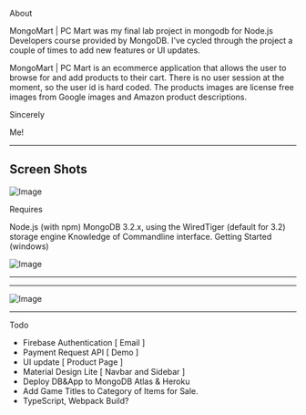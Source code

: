 About

MongoMart | PC Mart was my final lab project in mongodb for Node.js Developers course provided by MongoDB. 
I've cycled through the project a couple of times to add new features or UI updates.

MongoMart | PC Mart is an ecommerce application that allows the user to browse for and add products to their cart.
There is no user session at the moment, so the user id is hard coded. The products images are license free images from
Google images and Amazon product descriptions.

 Sincerely
 
 Me!
 
----------------------------------------------------------------------------------------------------------------------

Screen Shots
------------------


![Image](https://github.com/zimejin/Mongo-mart/blob/master/sreen-shot/sreen%20mart.png?raw=true)


Requires

Node.js (with npm)
MongoDB 3.2.x, using the WiredTiger (default for 3.2) storage engine
Knowledge of Commandline interface.
Getting Started (windows)


![Image](https://github.com/zimejin/Mongo-mart/blob/master/sreen-shot/pc%20mart.jpg?raw=true)

----------------------------------------------------------------------------------------------------------------------

----------------------------------------------------------------------------------------------------------------------

![Image](https://github.com/zimejin/Mongo-mart/blob/master/sreen-shot/ScreenShot%20mart.png?raw=true)


----------------------------------------------------------------------------------------------------------------------


Todo

* Firebase Authentication [ Email ]
* Payment Request API [ Demo ] 
* UI update [ Product Page ]
* Material Design Lite [ Navbar and Sidebar ]
* Deploy DB&App to MongoDB Atlas & Heroku 
* Add Game Titles to Category of Items for Sale.
* TypeScript, Webpack Build?

